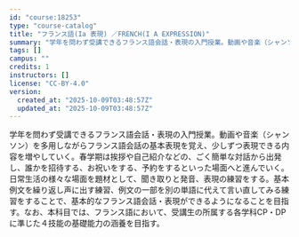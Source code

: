 ```yaml
---
id: "course:18253"
type: "course-catalog"
title: "フランス語(Ia 表現) ／FRENCH(I A EXPRESSION)"
summary: "学年を問わず受講できるフランス語会話・表現の入門授業。動画や音楽（シャンソン）を多用しながらフランス語会話の基本表現を覚え、少しずつ表現できる内容を増やしていく。春学期は挨拶や自己紹介などの、ごく簡単な対話から出発し、誰かを招待する、お祝い…"
tags: []
campus: ""
credits: 1
instructors: []
license: "CC-BY-4.0"
version:
  created_at: "2025-10-09T03:48:57Z"
  updated_at: "2025-10-09T03:48:57Z"
---
```

学年を問わず受講できるフランス語会話・表現の入門授業。動画や音楽（シャンソン）を多用しながらフランス語会話の基本表現を覚え、少しずつ表現できる内容を増やしていく。春学期は挨拶や自己紹介などの、ごく簡単な対話から出発し、誰かを招待する、お祝いをする、予約をするといった場面へと進んでいく。日常生活の様々な場面を題材として、聞き取りと発音、表現の練習をする。基本例文を繰り返し声に出す練習、例文の一部を別の単語に代えて言い直してみる練習をすることで、基本的なフランス語会話・表現ができるようになることを目指す。なお、本科目では、フランス語において、受講生の所属する各学科CP・DPに準じた４技能の基礎能力の涵養を目指す。
